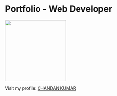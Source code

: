# Portfolio - Web Developer


<p align="left">
  <img height="200" width="200" src="https://scontent.fpat2-1.fna.fbcdn.net/v/t1.6435-9/124175926_2810672229216275_1895868280207635638_n.jpg?_nc_cat=107&ccb=1-5&_nc_sid=09cbfe&_nc_ohc=7kmsbwvgF7oAX9cEVv-&_nc_ht=scontent.fpat2-1.fna&oh=c7c37bed8e6a859bf91a8a86c6699446&oe=615A7B22" />
</p>

<p align="left"> Visit my profile: <a target="_blank" href="https://chandanvi.github.io/Chandan_Profile/" /> CHANDAN KUMAR </p>
